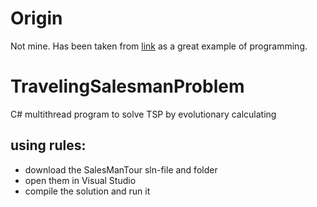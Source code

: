 # Origin

Not mine. Has been taken from [link](https://github.com/mr-Serg/TravelingSalesmanProblem) as a great example of programming.

# TravelingSalesmanProblem
C# multithread program to solve TSP by evolutionary calculating

## using rules:
- download the SalesManTour sln-file and folder
- open them in Visual Studio
- compile the solution and run it
